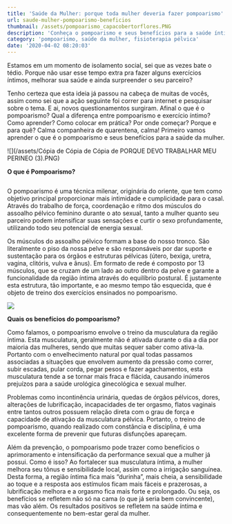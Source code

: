 ```yaml
---
title: 'Saúde da Mulher: porque toda mulher deveria fazer pompoarismo'
url: saude-mulher-pompoarismo-beneficios
thumbnail: /assets/pompoarismo_capacobertorflores.PNG
description: 'Conheça o pompoarismo e seus benefícios para a saúde íntima, além do prazer.'
category: 'pompoarismo, saúde da mulher, fisioterapia pélvica'
date: '2020-04-02 08:20:03'
---
```

Estamos em um momento de isolamento social, sei que as vezes bate o tédio. Porque não usar esse tempo extra pra fazer alguns exercícios íntimos, melhorar sua saúde e ainda surpreender o seu parceiro?

Tenho certeza que esta ideia já passou na cabeça de muitas de vocês, assim como sei que a ação seguinte foi correr para internet e pesquisar sobre o tema. E ai, novos questionamentos surgiram. Afinal o que é o pompoarismo? Qual a diferença entre pompoarismo e exercício íntimo? Como aprender? Como colocar em prática? Por onde começar? Porque e para quê? Calma companheira de quarentena, calma! Primeiro vamos aprender o que é o pompoarismo e seus benefícios para a saúde da mulher.

![](/assets/Cópia de Cópia de Cópia de PORQUE DEVO TRABALHAR MEU PERINEO (3).PNG)

**O que é Pompoarismo?**

![]()

O pompoarismo é uma técnica milenar, originária do oriente, que tem como objetivo principal proporcionar mais intimidade e cumplicidade para o casal. Através do trabalho de força, coordenação e ritmo dos músculos do assoalho pélvico feminino durante o ato sexual, tanto a mulher quanto seu parceiro podem intensificar suas sensações e curtir o sexo profundamente, utilizando todo seu potencial de energia sexual.


Os músculos do assoalho pélvico formam a base do nosso tronco. São literalmente o piso da nossa pelve e são responsáveis por dar suporte e sustentação para os órgãos e estruturas pélvicas (útero, bexiga, uretra, vagina, clitóris, vulva e ânus). Em formato de rede é composto por 13 músculos, que se cruzam de um lado ao outro dentro da pelve e garante a funcionalidade da região íntima através do equilíbrio postural. É justamente esta estrutura, tão importante, e ao mesmo tempo tão esquecida, que é objeto de treino dos exercícios ensinados
no pompoarismo.

![](/assets/pompoarismo_assoalhopelviconomes.GIF)

**Quais os benefícios do pompoarismo?**

Como falamos, o pompoarismo envolve o treino da musculatura da região íntima. Esta musculatura, geralmente não é ativada durante o dia a dia por maioria das mulheres, sendo que muitas sequer saber como ativa-la. Portanto com o envelhecimento natural por qual todas passamos associadas a situações que envolvem aumento da pressão como correr, subir escadas, pular corda, pegar pesos e fazer agachamentos, esta musculatura tende a se tornar mais fraca e flácida, causando inúmeros prejuízos para a saúde urológica ginecológica e sexual mulher.


Problemas como incontinência urinária, quedas de órgãos pélvicos, dores, alterações de lubrificação, incapacidades de ter orgasmo, flatos vaginais entre tantos outros possuem relação direta com o grau de força e capacidade de ativação da musculatura pélvica. Portanto, o treino de pompoarismo, quando realizado com constância e disciplina, é uma excelente forma de prevenir que futuras disfunções apareçam. 

Além da prevenção, o pompoarismo pode trazer como benefícios o aprimoramento e intensificação da performance sexual que a mulher já possui. Como é isso? Ao fortalecer sua musculatura íntima, a mulher melhora seu tônus e sensibilidade local, assim como a irrigação sanguínea. Desta forma, a região íntima fica mais “durinha”, mais cheia, a sensibilidade ao toque e a resposta aos estímulos ficam mais fáceis e prazerosas, a lubrificação melhora e a orgasmo fica mais forte e prolongado. Ou seja, os benefícios se refletem não só na cama (o que já seria bem convincente), mas vão além. Os resultados positivos se refletem na saúde íntima e consequentemente no bem-estar geral da mulher.
